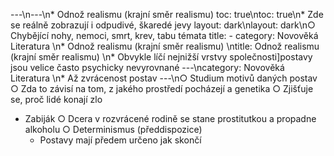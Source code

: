 ---\n---\n* Odnož realismu (krajní směr realismu)
toc: true\ntoc: true\n* Zde se reálně zobrazují i odpudivé, škaredé jevy
layout: dark\nlayout: dark\n○ Chybějící nohy, nemoci, smrt, krev, tabu témata
title: -
category: Novověká Literatura \n* Odnož realismu (krajní směr realismu) \ntitle: Odnož realismu (krajní směr realismu) \n* Obvykle líčí nejnižší vrstvy společnosti]postavy jsou velice často psychicky nevyrovnané
---\ncategory: Novověká Literatura \n* Až zvrácenost postav
---\n○ Studium motivů daných postav
○ Zda to závisí na tom, z jakého prostředí pocházejí a genetika
○ Zjišťuje se, proč lidé konají zlo
* Zabiják
○ Dcera v rozvrácené rodině se stane prostitutkou a propadne alkoholu
○ Determinismus (předdispozice)
  * Postavy mají předem určeno jak skončí
